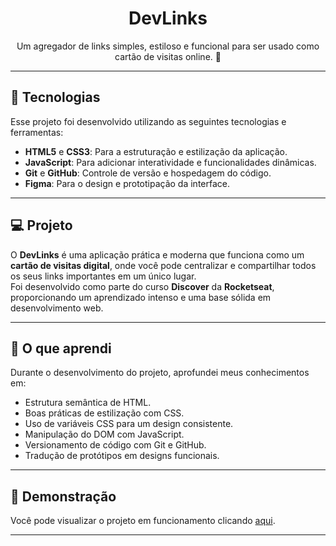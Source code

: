 <h1 align="center">DevLinks</h1>

<p align="center">
  Um agregador de links simples, estiloso e funcional para ser usado como cartão de visitas online. 🚀
</p>

---

## 🚀 Tecnologias

Esse projeto foi desenvolvido utilizando as seguintes tecnologias e ferramentas:

- **HTML5** e **CSS3**: Para a estruturação e estilização da aplicação.
- **JavaScript**: Para adicionar interatividade e funcionalidades dinâmicas.
- **Git** e **GitHub**: Controle de versão e hospedagem do código.
- **Figma**: Para o design e prototipação da interface.

---

## 💻 Projeto

O **DevLinks** é uma aplicação prática e moderna que funciona como um **cartão de visitas digital**, onde você pode centralizar e compartilhar todos os seus links importantes em um único lugar.  
Foi desenvolvido como parte do curso **Discover** da **Rocketseat**, proporcionando um aprendizado intenso e uma base sólida em desenvolvimento web.  

---


## 🌟 O que aprendi

Durante o desenvolvimento do projeto, aprofundei meus conhecimentos em:

- Estrutura semântica de HTML.
- Boas práticas de estilização com CSS.
- Uso de variáveis CSS para um design consistente.
- Manipulação do DOM com JavaScript.
- Versionamento de código com Git e GitHub.
- Tradução de protótipos em designs funcionais.

---

## 🔗 Demonstração

Você pode visualizar o projeto em funcionamento clicando [aqui](esdrascodes.github.io/girlfriend-page/).

---
